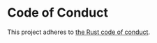 # Code of Conduct

This project adheres to [the Rust code of conduct](https://www.rust-lang.org/policies/code-of-conduct).
